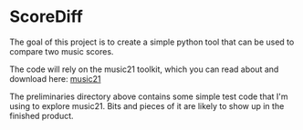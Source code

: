 
# ScoreDiff #

The goal of this project is to create a simple python tool that can be used to compare two music scores.  

The code will rely on the music21 toolkit, which you can read about and download here: [music21](http://mit.edu/music21/ "music21")

The preliminaries directory above contains some simple test code that I'm using to explore music21.
Bits and pieces of it are likely to show up in the finished product.
